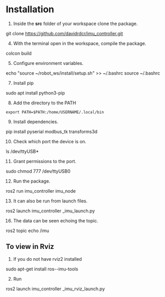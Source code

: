 # Installation

1. Inside the **src** folder of your workspace clone the package.

  git clone https://github.com/davidrdcr/imu_controller.git

4. With the terminal open in the workspace, compile the package.

colcon build

5. Configure environment variables.

echo "source ~/robot_ws/install/setup.sh" >> ~/.bashrc
source ~/.bashrc

7. Install pip

sudo apt install python3-pip

8. Add the directory to the PATH

`export PATH=$PATH:/home/USERNAME/.local/bin`

9. Install dependencies.

pip install pyserial modbus_tk transforms3d

10. Check which port the device is on.

ls /dev/ttyUSB*

11. Grant permissions to the port.

sudo chmod 777 /dev/ttyUSB0
 

12. Run the package.

ros2 run imu_controller imu_node

13. It can also be run from launch files.

ros2 launch imu_controller _imu_launch.py

16. The data can be seen echoing the topic.

ros2 topic echo /imu


## To view in Rviz

1. If you do not have rviz2 installed

sudo apt-get install ros-<distribution>-imu-tools

2. Run

ros2 launch imu_controller _imu_rviz_launch.py
